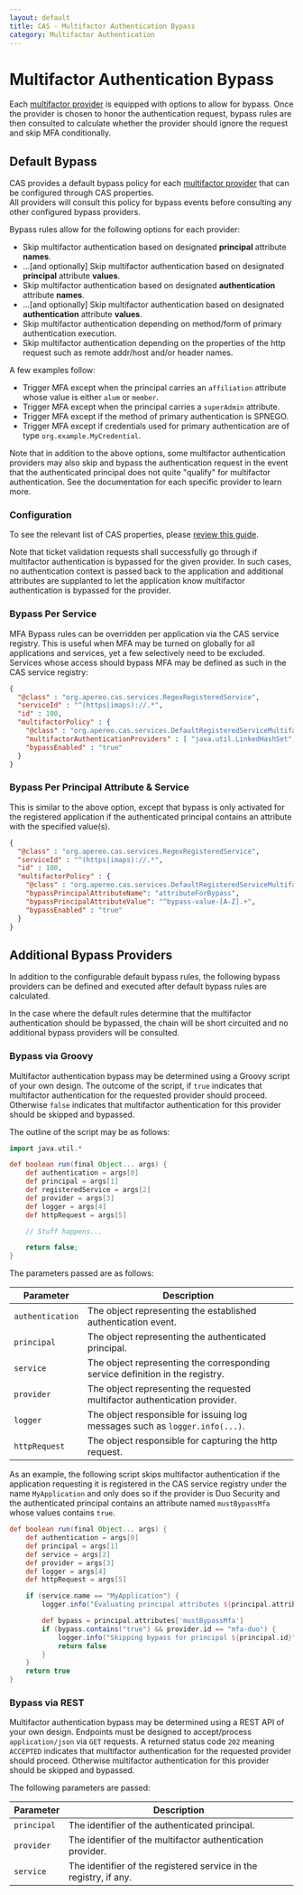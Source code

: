 ```yaml
---
layout: default
title: CAS - Multifactor Authentication Bypass
category: Multifactor Authentication
---
```


# Multifactor Authentication Bypass

Each [multifactor provider](Configuring-Multifactor-Authentication.html) is equipped with options to allow for bypass. Once the provider is chosen to honor the authentication request, bypass rules are then consulted to calculate whether the provider should ignore the request and skip MFA conditionally.

## Default Bypass

CAS provides a default bypass policy for each [multifactor provider](Configuring-Multifactor-Authentication.html) that can be configured through CAS properties.  
All providers will consult this policy for bypass events before consulting any other configured bypass providers.

Bypass rules allow for the following options for each provider:

- Skip multifactor authentication based on designated **principal** attribute **names**.
- ...[and optionally] Skip multifactor authentication based on designated **principal** attribute **values**.
- Skip multifactor authentication based on designated **authentication** attribute **names**.
- ...[and optionally] Skip multifactor authentication based on designated **authentication** attribute **values**.
- Skip multifactor authentication depending on method/form of primary authentication execution.
- Skip multifactor authentication depending on the properties of the http request such as remote addr/host and/or header names.

A few examples follow:

- Trigger MFA except when the principal carries an `affiliation` attribute whose value is either `alum` or `member`.
- Trigger MFA except when the principal carries a `superAdmin` attribute.
- Trigger MFA except if the method of primary authentication is SPNEGO.
- Trigger MFA except if credentials used for primary authentication are of type `org.example.MyCredential`.

Note that in addition to the above options, some multifactor authentication providers may also skip and bypass the authentication request in the event that the authenticated principal does not quite "qualify" for multifactor authentication. See the documentation for each specific provider to learn more.

### Configuration

To see the relevant list of CAS properties, please [review this guide](../configuration/Configuration-Properties.html#multifactor-authentication).

Note that ticket validation requests shall successfully go through if multifactor authentication is bypassed for the given provider. In such cases, no authentication context is passed back to the application and additional attributes are supplanted to let the application know multifactor authentication is bypassed for the provider.

### Bypass Per Service

MFA Bypass rules can be overridden per application via the CAS service registry. This is useful when MFA may be turned on globally for all applications and services, yet a few selectively need to be excluded. Services whose access should bypass MFA may be defined as such in the CAS service registry:

```json
{
  "@class" : "org.apereo.cas.services.RegexRegisteredService",
  "serviceId" : "^(https|imaps)://.*",
  "id" : 100,
  "multifactorPolicy" : {
    "@class" : "org.apereo.cas.services.DefaultRegisteredServiceMultifactorPolicy",
    "multifactorAuthenticationProviders" : [ "java.util.LinkedHashSet", [ "mfa-duo" ] ],
    "bypassEnabled" : "true"
  }
}
```

### Bypass Per Principal Attribute & Service

This is similar to the above option, except that bypass is only activated for the registered application if the authenticated principal contains an attribute with the specified value(s).

```json
{
  "@class" : "org.apereo.cas.services.RegexRegisteredService",
  "serviceId" : "^(https|imaps)://.*",
  "id" : 100,
  "multifactorPolicy" : {
    "@class" : "org.apereo.cas.services.DefaultRegisteredServiceMultifactorPolicy",
    "bypassPrincipalAttributeName": "attributeForBypass",
    "bypassPrincipalAttributeValue": "^bypass-value-[A-Z].+",
    "bypassEnabled" : "true"
  }
}
```

## Additional Bypass Providers

In addition to the configurable default bypass rules, the following bypass providers can be defined and executed after default bypass rules are calculated.

In the case where the default rules determine that the multifactor authentication should be bypassed, the chain will be short circuited and no additional bypass providers will be consulted.

### Bypass via Groovy

Multifactor authentication bypass may be determined using a Groovy script of your own design. The outcome of the script, if `true` indicates that multifactor authentication for the requested provider should proceed. Otherwise `false` indicates that  multifactor authentication for this provider should be skipped and bypassed.

The outline of the script may be as follows:

```groovy
import java.util.*

def boolean run(final Object... args) {
    def authentication = args[0]
    def principal = args[1]
    def registeredService = args[2]
    def provider = args[3]
    def logger = args[4]
    def httpRequest = args[5]

    // Stuff happens...

    return false;
}
```

The parameters passed are as follows:

| Parameter        | Description                                                                   |
| ---------------- | ----------------------------------------------------------------------------- |
| `authentication` | The object representing the established authentication event.                 |
| `principal`      | The object representing the authenticated principal.                          |
| `service`        | The object representing the corresponding service definition in the registry. |
| `provider`       | The object representing the requested multifactor authentication provider.    |
| `logger`         | The object responsible for issuing log messages such as `logger.info(...)`.   |
| `httpRequest`    | The object responsible for capturing the http request.                        |

As an example, the following script skips multifactor authentication if the application requesting it is registered in the CAS service registry under the name `MyApplication` and only does so if the provider is Duo Security and the authenticated principal contains an attribute named `mustBypassMfa` whose values contains `true`.

```groovy
def boolean run(final Object... args) {
    def authentication = args[0]
    def principal = args[1]
    def service = args[2]
    def provider = args[3]
    def logger = args[4]
    def httpRequest = args[5]

    if (service.name == "MyApplication") {
        logger.info("Evaluating principal attributes ${principal.attributes}")

        def bypass = principal.attributes['mustBypassMfa']
        if (bypass.contains("true") && provider.id == "mfa-duo") {
            logger.info("Skipping bypass for principal ${principal.id}")
            return false
        }
    }
    return true
}
```

### Bypass via REST

Multifactor authentication bypass may be determined using a REST API of your own design. Endpoints must be designed to accept/process `application/json` via `GET` requests. A returned status code `202` meaning `ACCEPTED` indicates that multifactor authentication for the requested provider should proceed. Otherwise multifactor authentication for this provider should be skipped and bypassed.

The following parameters are passed:

| Parameter   | Description                                                       |
| ----------- | ----------------------------------------------------------------- |
| `principal` | The identifier of the authenticated principal.                    |
| `provider`  | The identifier of the multifactor authentication provider.        |
| `service`   | The identifier of the registered service in the registry, if any. |
